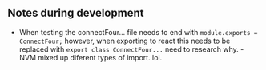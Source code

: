 ## Notes during development

- When testing the connectFour... file needs to end with `module.exports = ConnectFour;` however, when exporting to react this needs to be replaced with `export class ConnectFour...` need to research why.
  -NVM mixed up diferent types of import. lol.
